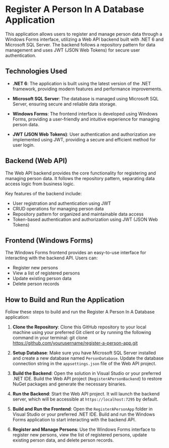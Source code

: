 # Register A Person In A Database Application

This application allows users to register and manage person data through a Windows Forms interface, utilizing a Web API backend built with .NET 6 and Microsoft SQL Server. The backend follows a repository pattern for data management and uses JWT (JSON Web Tokens) for secure user authentication.

## Technologies Used

- **.NET 6**: The application is built using the latest version of the .NET framework, providing modern features and performance improvements.

- **Microsoft SQL Server**: The database is managed using Microsoft SQL Server, ensuring secure and reliable data storage.

- **Windows Forms**: The frontend interface is developed using Windows Forms, providing a user-friendly and intuitive experience for managing person data.

- **JWT (JSON Web Tokens)**: User authentication and authorization are implemented using JWT, providing a secure and efficient method for user login.

## Backend (Web API)

The Web API backend provides the core functionality for registering and managing person data. It follows the repository pattern, separating data access logic from business logic.

Key features of the backend include:

- User registration and authentication using JWT
- CRUD operations for managing person data
- Repository pattern for organized and maintainable data access
- Token-based authentication and authorization using JWT (JSON Web Tokens)

## Frontend (Windows Forms)

The Windows Forms frontend provides an easy-to-use interface for interacting with the backend API. Users can:

- Register new persons
- View a list of registered persons
- Update existing person data
- Delete person records

## How to Build and Run the Application

Follow these steps to build and run the Register A Person In A Database application:

1. **Clone the Repository**: Clone this GitHub repository to your local machine using your preferred Git client or by running the following command in your terminal:
git clone https://github.com/yourusername/register-a-person-app.git

2. **Setup Database**: Make sure you have Microsoft SQL Server installed and create a new database named `PersonDatabase`. Update the database connection string in the `appsettings.json` file of the Web API project.

3. **Build the Backend**: Open the solution in Visual Studio or your preferred .NET IDE. Build the Web API project (`RegisterAPersonBackend`) to restore NuGet packages and generate the necessary binaries.

4. **Run the Backend**: Start the Web API project. It will launch the backend server, which will be accessible at `https://localhost:7295` by default.

5. **Build and Run the Frontend**: Open the `RegisterAPersonApp` folder in Visual Studio or your preferred .NET IDE. Build and run the Windows Forms application to start interacting with the backend API.

6. **Register and Manage Persons**: Use the Windows Forms interface to register new persons, view the list of registered persons, update existing person data, and delete person records.
